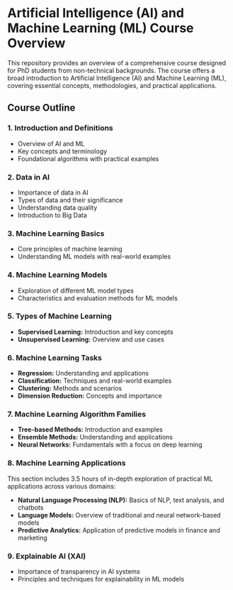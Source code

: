 # Artificial Intelligence (AI) and Machine Learning (ML) Course Overview

This repository provides an overview of a comprehensive course designed for PhD students from non-technical backgrounds. The course offers a broad introduction to Artificial Intelligence (AI) and Machine Learning (ML), covering essential concepts, methodologies, and practical applications.

## Course Outline

### 1. Introduction and Definitions
- Overview of AI and ML
- Key concepts and terminology
- Foundational algorithms with practical examples

### 2. Data in AI
- Importance of data in AI
- Types of data and their significance
- Understanding data quality
- Introduction to Big Data

### 3. Machine Learning Basics
- Core principles of machine learning
- Understanding ML models with real-world examples

### 4. Machine Learning Models
- Exploration of different ML model types
- Characteristics and evaluation methods for ML models

### 5. Types of Machine Learning
- **Supervised Learning:** Introduction and key concepts
- **Unsupervised Learning:** Overview and use cases

### 6. Machine Learning Tasks
- **Regression:** Understanding and applications
- **Classification:** Techniques and real-world examples
- **Clustering:** Methods and scenarios
- **Dimension Reduction:** Concepts and importance

### 7. Machine Learning Algorithm Families
- **Tree-based Methods:** Introduction and examples
- **Ensemble Methods:** Understanding and applications
- **Neural Networks:** Fundamentals with a focus on deep learning

### 8. Machine Learning Applications
This section includes 3.5 hours of in-depth exploration of practical ML applications across various domains:
- **Natural Language Processing (NLP):** Basics of NLP, text analysis, and chatbots
- **Language Models:** Overview of traditional and neural network-based models
- **Predictive Analytics:** Application of predictive models in finance and marketing

### 9. Explainable AI (XAI)
- Importance of transparency in AI systems
- Principles and techniques for explainability in ML models
